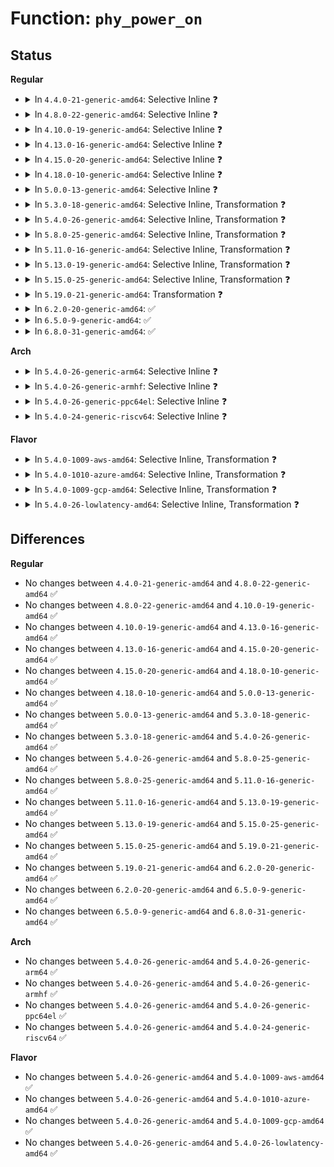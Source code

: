 # Function: <code>phy_power_on</code>

## Status
<b>Regular</b>
<ul>
<li>
<details>
<summary>In <code>4.4.0-21-generic-amd64</code>: Selective Inline ❓</summary>

```c
int phy_power_on(struct phy * phy)
```

```json
{
  "name": "phy_power_on",
  "collision_type": "Unique Global",
  "inline_type": "Selective",
  "funcs": [
    {
      "addr": 18446744071583155408,
      "name": "phy_power_on",
      "external": true,
      "loc": "drivers/phy/phy-core.c:276",
      "file": "drivers/phy/phy-core.c",
      "inline": "not declared, inlined",
      "caller_inline": [],
      "caller_func": [
        "drivers/usb/core/hcd.c:usb_add_hcd",
        "drivers/usb/dwc2/platform.c:__dwc2_lowlevel_hw_enable",
        "drivers/usb/host/ehci-platform.c:ehci_platform_power_on",
        "drivers/usb/host/ohci-platform.c:ohci_platform_power_on"
      ]
    }
  ],
  "symbols": [
    {
      "addr": 18446744071583155408,
      "name": "phy_power_on",
      "section": ".text",
      "bind": "STB_GLOBAL",
      "size": 262
    }
  ]
}
```
</details>
</li>
<li>
<details>
<summary>In <code>4.8.0-22-generic-amd64</code>: Selective Inline ❓</summary>

```c
int phy_power_on(struct phy * phy)
```

```json
{
  "name": "phy_power_on",
  "collision_type": "Unique Global",
  "inline_type": "Selective",
  "funcs": [
    {
      "addr": 18446744071583451824,
      "name": "phy_power_on",
      "external": true,
      "loc": "drivers/phy/phy-core.c:276",
      "file": "drivers/phy/phy-core.c",
      "inline": "not declared, inlined",
      "caller_inline": [],
      "caller_func": [
        "drivers/usb/core/hcd.c:usb_add_hcd",
        "drivers/usb/dwc2/platform.c:__dwc2_lowlevel_hw_enable",
        "drivers/usb/host/ehci-platform.c:ehci_platform_power_on",
        "drivers/usb/host/ohci-platform.c:ohci_platform_power_on"
      ]
    }
  ],
  "symbols": [
    {
      "addr": 18446744071583451824,
      "name": "phy_power_on",
      "section": ".text",
      "bind": "STB_GLOBAL",
      "size": 262
    }
  ]
}
```
</details>
</li>
<li>
<details>
<summary>In <code>4.10.0-19-generic-amd64</code>: Selective Inline ❓</summary>

```c
int phy_power_on(struct phy * phy)
```

```json
{
  "name": "phy_power_on",
  "collision_type": "Unique Global",
  "inline_type": "Selective",
  "funcs": [
    {
      "addr": 18446744071583579568,
      "name": "phy_power_on",
      "external": true,
      "loc": "drivers/phy/phy-core.c:276",
      "file": "drivers/phy/phy-core.c",
      "inline": "not declared, inlined",
      "caller_inline": [],
      "caller_func": [
        "drivers/usb/core/hcd.c:usb_add_hcd",
        "drivers/usb/dwc2/platform.c:__dwc2_lowlevel_hw_enable",
        "drivers/usb/host/ehci-platform.c:ehci_platform_power_on",
        "drivers/usb/host/ohci-platform.c:ohci_platform_power_on"
      ]
    }
  ],
  "symbols": [
    {
      "addr": 18446744071583579568,
      "name": "phy_power_on",
      "section": ".text",
      "bind": "STB_GLOBAL",
      "size": 262
    }
  ]
}
```
</details>
</li>
<li>
<details>
<summary>In <code>4.13.0-16-generic-amd64</code>: Selective Inline ❓</summary>

```c
int phy_power_on(struct phy * phy)
```

```json
{
  "name": "phy_power_on",
  "collision_type": "Unique Global",
  "inline_type": "Selective",
  "funcs": [
    {
      "addr": 18446744071583617888,
      "name": "phy_power_on",
      "external": true,
      "loc": "drivers/phy/phy-core.c:276",
      "file": "drivers/phy/phy-core.c",
      "inline": "not declared, inlined",
      "caller_inline": [],
      "caller_func": [
        "drivers/usb/core/hcd.c:usb_add_hcd",
        "drivers/usb/dwc2/platform.c:__dwc2_lowlevel_hw_enable",
        "drivers/usb/host/ehci-platform.c:ehci_platform_power_on",
        "drivers/usb/host/ohci-platform.c:ohci_platform_power_on"
      ]
    }
  ],
  "symbols": [
    {
      "addr": 18446744071583617888,
      "name": "phy_power_on",
      "section": ".text",
      "bind": "STB_GLOBAL",
      "size": 243
    }
  ]
}
```
</details>
</li>
<li>
<details>
<summary>In <code>4.15.0-20-generic-amd64</code>: Selective Inline ❓</summary>

```c
int phy_power_on(struct phy * phy)
```

```json
{
  "name": "phy_power_on",
  "collision_type": "Unique Global",
  "inline_type": "Selective",
  "funcs": [
    {
      "addr": 18446744071583863984,
      "name": "phy_power_on",
      "external": true,
      "loc": "drivers/phy/phy-core.c:276",
      "file": "drivers/phy/phy-core.c",
      "inline": "not declared, inlined",
      "caller_inline": [],
      "caller_func": [
        "drivers/usb/core/hcd.c:usb_add_hcd",
        "drivers/usb/dwc2/platform.c:__dwc2_lowlevel_hw_enable",
        "drivers/usb/host/ehci-platform.c:ehci_platform_power_on",
        "drivers/usb/host/ohci-platform.c:ohci_platform_power_on"
      ]
    }
  ],
  "symbols": [
    {
      "addr": 18446744071583863984,
      "name": "phy_power_on",
      "section": ".text",
      "bind": "STB_GLOBAL",
      "size": 246
    }
  ]
}
```
</details>
</li>
<li>
<details>
<summary>In <code>4.18.0-10-generic-amd64</code>: Selective Inline ❓</summary>

```c
int phy_power_on(struct phy * phy)
```

```json
{
  "name": "phy_power_on",
  "collision_type": "Unique Global",
  "inline_type": "Selective",
  "funcs": [
    {
      "addr": 18446744071584064720,
      "name": "phy_power_on",
      "external": true,
      "loc": "drivers/phy/phy-core.c:294",
      "file": "drivers/phy/phy-core.c",
      "inline": "not declared, inlined",
      "caller_inline": [],
      "caller_func": [
        "drivers/usb/core/phy.c:usb_phy_roothub_power_on",
        "drivers/usb/dwc2/platform.c:__dwc2_lowlevel_hw_enable"
      ]
    }
  ],
  "symbols": [
    {
      "addr": 18446744071584064720,
      "name": "phy_power_on",
      "section": ".text",
      "bind": "STB_GLOBAL",
      "size": 242
    }
  ]
}
```
</details>
</li>
<li>
<details>
<summary>In <code>5.0.0-13-generic-amd64</code>: Selective Inline ❓</summary>

```c
int phy_power_on(struct phy * phy)
```

```json
{
  "name": "phy_power_on",
  "collision_type": "Unique Global",
  "inline_type": "Selective",
  "funcs": [
    {
      "addr": 18446744071584149824,
      "name": "phy_power_on",
      "external": true,
      "loc": "drivers/phy/phy-core.c:294",
      "file": "drivers/phy/phy-core.c",
      "inline": "not declared, inlined",
      "caller_inline": [],
      "caller_func": [
        "drivers/usb/core/phy.c:usb_phy_roothub_power_on",
        "drivers/usb/dwc2/platform.c:__dwc2_lowlevel_hw_enable"
      ]
    }
  ],
  "symbols": [
    {
      "addr": 18446744071584149824,
      "name": "phy_power_on",
      "section": ".text",
      "bind": "STB_GLOBAL",
      "size": 242
    }
  ]
}
```
</details>
</li>
<li>
<details>
<summary>In <code>5.3.0-18-generic-amd64</code>: Selective Inline, Transformation ❓</summary>

```c
int phy_power_on(struct phy * phy)
```

```json
{
  "name": "phy_power_on",
  "collision_type": "Unique Global",
  "inline_type": "Selective",
  "funcs": [
    {
      "addr": 18446744071584340034,
      "name": "phy_power_on",
      "external": true,
      "loc": "drivers/phy/phy-core.c:290",
      "file": "drivers/phy/phy-core.c",
      "inline": "not declared, inlined",
      "caller_inline": [],
      "caller_func": [
        "drivers/usb/core/phy.c:usb_phy_roothub_power_on",
        "drivers/usb/dwc2/platform.c:__dwc2_lowlevel_hw_enable"
      ]
    }
  ],
  "symbols": [
    {
      "addr": 18446744071584341919,
      "name": "phy_power_on.cold",
      "section": ".text",
      "bind": "STB_LOCAL",
      "size": 38
    },
    {
      "addr": 18446744071584339984,
      "name": "phy_power_on",
      "section": ".text",
      "bind": "STB_GLOBAL",
      "size": 208
    }
  ]
}
```
</details>
</li>
<li>
<details>
<summary>In <code>5.4.0-26-generic-amd64</code>: Selective Inline, Transformation ❓</summary>

```c
int phy_power_on(struct phy * phy)
```

```json
{
  "name": "phy_power_on",
  "collision_type": "Unique Global",
  "inline_type": "Selective",
  "funcs": [
    {
      "addr": 18446744071584474706,
      "name": "phy_power_on",
      "external": true,
      "loc": "drivers/phy/phy-core.c:290",
      "file": "drivers/phy/phy-core.c",
      "inline": "not declared, inlined",
      "caller_inline": [],
      "caller_func": [
        "drivers/usb/core/phy.c:usb_phy_roothub_power_on",
        "drivers/usb/dwc2/platform.c:__dwc2_lowlevel_hw_enable"
      ]
    }
  ],
  "symbols": [
    {
      "addr": 18446744071584476607,
      "name": "phy_power_on.cold",
      "section": ".text",
      "bind": "STB_LOCAL",
      "size": 38
    },
    {
      "addr": 18446744071584474656,
      "name": "phy_power_on",
      "section": ".text",
      "bind": "STB_GLOBAL",
      "size": 208
    }
  ]
}
```
</details>
</li>
<li>
<details>
<summary>In <code>5.8.0-25-generic-amd64</code>: Selective Inline, Transformation ❓</summary>

```c
int phy_power_on(struct phy * phy)
```

```json
{
  "name": "phy_power_on",
  "collision_type": "Unique Global",
  "inline_type": "Selective",
  "funcs": [
    {
      "addr": 18446744071585140304,
      "name": "phy_power_on",
      "external": true,
      "loc": "drivers/phy/phy-core.c:290",
      "file": "drivers/phy/phy-core.c",
      "inline": "not declared, inlined",
      "caller_inline": [],
      "caller_func": [
        "drivers/usb/core/phy.c:usb_phy_roothub_power_on",
        "drivers/usb/dwc2/platform.c:__dwc2_lowlevel_hw_enable"
      ]
    }
  ],
  "symbols": [
    {
      "addr": 18446744071585140096,
      "name": "phy_power_on.part.0",
      "section": ".text",
      "bind": "STB_LOCAL",
      "size": 193
    },
    {
      "addr": 18446744071585141086,
      "name": "phy_power_on.part.0.cold",
      "section": ".text",
      "bind": "STB_LOCAL",
      "size": 38
    },
    {
      "addr": 18446744071585140304,
      "name": "phy_power_on",
      "section": ".text",
      "bind": "STB_GLOBAL",
      "size": 57
    }
  ]
}
```
</details>
</li>
<li>
<details>
<summary>In <code>5.11.0-16-generic-amd64</code>: Selective Inline, Transformation ❓</summary>

```c
int phy_power_on(struct phy * phy)
```

```json
{
  "name": "phy_power_on",
  "collision_type": "Unique Global",
  "inline_type": "Selective",
  "funcs": [
    {
      "addr": 18446744071585291584,
      "name": "phy_power_on",
      "external": true,
      "loc": "drivers/phy/phy-core.c:290",
      "file": "drivers/phy/phy-core.c",
      "inline": "not declared, inlined",
      "caller_inline": [],
      "caller_func": [
        "drivers/usb/core/phy.c:usb_phy_roothub_power_on",
        "drivers/usb/dwc2/platform.c:__dwc2_lowlevel_hw_enable"
      ]
    }
  ],
  "symbols": [
    {
      "addr": 18446744071585291376,
      "name": "phy_power_on.part.0",
      "section": ".text",
      "bind": "STB_LOCAL",
      "size": 193
    },
    {
      "addr": 18446744071591382521,
      "name": "phy_power_on.part.0.cold",
      "section": ".text",
      "bind": "STB_LOCAL",
      "size": 38
    },
    {
      "addr": 18446744071585291584,
      "name": "phy_power_on",
      "section": ".text",
      "bind": "STB_GLOBAL",
      "size": 57
    }
  ]
}
```
</details>
</li>
<li>
<details>
<summary>In <code>5.13.0-19-generic-amd64</code>: Selective Inline, Transformation ❓</summary>

```c
int phy_power_on(struct phy * phy)
```

```json
{
  "name": "phy_power_on",
  "collision_type": "Unique Global",
  "inline_type": "Selective",
  "funcs": [
    {
      "addr": 18446744071585176050,
      "name": "phy_power_on",
      "external": true,
      "loc": "drivers/phy/phy-core.c:290",
      "file": "drivers/phy/phy-core.c",
      "inline": "not declared, inlined",
      "caller_inline": [],
      "caller_func": [
        "drivers/usb/core/phy.c:usb_phy_roothub_power_on",
        "drivers/usb/dwc2/platform.c:__dwc2_lowlevel_hw_enable"
      ]
    }
  ],
  "symbols": [
    {
      "addr": 18446744071591325024,
      "name": "phy_power_on.cold",
      "section": ".text",
      "bind": "STB_LOCAL",
      "size": 38
    },
    {
      "addr": 18446744071585176000,
      "name": "phy_power_on",
      "section": ".text",
      "bind": "STB_GLOBAL",
      "size": 237
    }
  ]
}
```
</details>
</li>
<li>
<details>
<summary>In <code>5.15.0-25-generic-amd64</code>: Selective Inline, Transformation ❓</summary>

```c
int phy_power_on(struct phy * phy)
```

```json
{
  "name": "phy_power_on",
  "collision_type": "Unique Global",
  "inline_type": "Selective",
  "funcs": [
    {
      "addr": 18446744071585629810,
      "name": "phy_power_on",
      "external": true,
      "loc": "drivers/phy/phy-core.c:290",
      "file": "drivers/phy/phy-core.c",
      "inline": "not declared, inlined",
      "caller_inline": [],
      "caller_func": [
        "drivers/usb/core/phy.c:usb_phy_roothub_power_on",
        "drivers/usb/dwc2/platform.c:__dwc2_lowlevel_hw_enable"
      ]
    }
  ],
  "symbols": [
    {
      "addr": 18446744071592346092,
      "name": "phy_power_on.cold",
      "section": ".text",
      "bind": "STB_LOCAL",
      "size": 38
    },
    {
      "addr": 18446744071585629760,
      "name": "phy_power_on",
      "section": ".text",
      "bind": "STB_GLOBAL",
      "size": 237
    }
  ]
}
```
</details>
</li>
<li>
<details>
<summary>In <code>5.19.0-21-generic-amd64</code>: Transformation ❓</summary>

```c
int phy_power_on(struct phy * phy)
```

```json
{
  "name": "phy_power_on",
  "collision_type": "Unique Global",
  "inline_type": "No",
  "funcs": [
    {
      "addr": 0,
      "name": "phy_power_on",
      "external": true,
      "loc": "drivers/phy/phy-core.c:320",
      "file": "drivers/phy/phy-core.c",
      "inline": "seen, unknown",
      "caller_inline": [],
      "caller_func": [
        "drivers/usb/core/phy.c:usb_phy_roothub_power_on",
        "drivers/usb/dwc2/platform.c:__dwc2_lowlevel_hw_enable"
      ]
    }
  ],
  "symbols": [
    {
      "addr": 18446744071594207576,
      "name": "phy_power_on.cold",
      "section": ".text",
      "bind": "STB_LOCAL",
      "size": 38
    },
    {
      "addr": 18446744071586789712,
      "name": "phy_power_on",
      "section": ".text",
      "bind": "STB_GLOBAL",
      "size": 244
    }
  ]
}
```
</details>
</li>
<li>
<details>
<summary>In <code>6.2.0-20-generic-amd64</code>: ✅</summary>

```c
int phy_power_on(struct phy * phy)
```

```json
{
  "name": "phy_power_on",
  "collision_type": "Unique Global",
  "inline_type": "No",
  "funcs": [
    {
      "addr": 18446744071587923504,
      "name": "phy_power_on",
      "external": true,
      "loc": "drivers/phy/phy-core.c:320",
      "file": "drivers/phy/phy-core.c",
      "inline": "seen, unknown",
      "caller_inline": [],
      "caller_func": [
        "drivers/usb/core/phy.c:usb_phy_roothub_power_on",
        "drivers/usb/dwc2/platform.c:__dwc2_lowlevel_hw_enable"
      ]
    }
  ],
  "symbols": [
    {
      "addr": 18446744071587923504,
      "name": "phy_power_on",
      "section": ".text",
      "bind": "STB_GLOBAL",
      "size": 289
    }
  ]
}
```
</details>
</li>
<li>
<details>
<summary>In <code>6.5.0-9-generic-amd64</code>: ✅</summary>

```c
int phy_power_on(struct phy * phy)
```

```json
{
  "name": "phy_power_on",
  "collision_type": "Unique Global",
  "inline_type": "No",
  "funcs": [
    {
      "addr": 18446744071588197664,
      "name": "phy_power_on",
      "external": true,
      "loc": "drivers/phy/phy-core.c:322",
      "file": "drivers/phy/phy-core.c",
      "inline": "seen, unknown",
      "caller_inline": [],
      "caller_func": [
        "drivers/usb/core/phy.c:usb_phy_roothub_power_on",
        "drivers/usb/dwc2/platform.c:__dwc2_lowlevel_hw_enable"
      ]
    }
  ],
  "symbols": [
    {
      "addr": 18446744071588197664,
      "name": "phy_power_on",
      "section": ".text",
      "bind": "STB_GLOBAL",
      "size": 289
    }
  ]
}
```
</details>
</li>
<li>
<details>
<summary>In <code>6.8.0-31-generic-amd64</code>: ✅</summary>

```c
int phy_power_on(struct phy * phy)
```

```json
{
  "name": "phy_power_on",
  "collision_type": "Unique Global",
  "inline_type": "No",
  "funcs": [
    {
      "addr": 18446744071588489824,
      "name": "phy_power_on",
      "external": true,
      "loc": "drivers/phy/phy-core.c:322",
      "file": "drivers/phy/phy-core.c",
      "inline": "seen, unknown",
      "caller_inline": [],
      "caller_func": [
        "drivers/usb/core/phy.c:usb_phy_roothub_power_on",
        "drivers/usb/dwc2/platform.c:__dwc2_lowlevel_hw_enable"
      ]
    }
  ],
  "symbols": [
    {
      "addr": 18446744071588489824,
      "name": "phy_power_on",
      "section": ".text",
      "bind": "STB_GLOBAL",
      "size": 289
    }
  ]
}
```
</details>
</li>
</ul>
<b>Arch</b>
<ul>
<li>
<details>
<summary>In <code>5.4.0-26-generic-arm64</code>: Selective Inline ❓</summary>

```c
int phy_power_on(struct phy * phy)
```

```json
{
  "name": "phy_power_on",
  "collision_type": "Unique Global",
  "inline_type": "Selective",
  "funcs": [
    {
      "addr": 18446603336496477032,
      "name": "phy_power_on",
      "external": true,
      "loc": "drivers/phy/phy-core.c:290",
      "file": "drivers/phy/phy-core.c",
      "inline": "not declared, inlined",
      "caller_inline": [],
      "caller_func": [
        "drivers/pci/controller/pcie-cadence.c:cdns_pcie_enable_phy",
        "drivers/pci/controller/pcie-rockchip.c:rockchip_pcie_init_port",
        "drivers/pci/controller/pcie-mediatek.c:mtk_pcie_enable_port",
        "drivers/pci/controller/dwc/pci-keystone.c:ks_pcie_probe",
        "drivers/pci/controller/dwc/pcie-qcom.c:qcom_pcie_host_init",
        "drivers/pci/controller/dwc/pcie-armada8k.c:armada8k_pcie_probe",
        "drivers/ata/libahci_platform.c:ahci_platform_enable_phys",
        "drivers/usb/core/phy.c:usb_phy_roothub_power_on",
        "drivers/usb/dwc2/platform.c:__dwc2_lowlevel_hw_enable"
      ]
    }
  ],
  "symbols": [
    {
      "addr": 18446603336496477032,
      "name": "phy_power_on",
      "section": ".text",
      "bind": "STB_GLOBAL",
      "size": 264
    }
  ]
}
```
</details>
</li>
<li>
<details>
<summary>In <code>5.4.0-26-generic-armhf</code>: Selective Inline ❓</summary>

```c
int phy_power_on(struct phy * phy)
```

```json
{
  "name": "phy_power_on",
  "collision_type": "Unique Global",
  "inline_type": "Selective",
  "funcs": [
    {
      "addr": 3229790076,
      "name": "phy_power_on",
      "external": true,
      "loc": "drivers/phy/phy-core.c:290",
      "file": "drivers/phy/phy-core.c",
      "inline": "not declared, inlined",
      "caller_inline": [],
      "caller_func": [
        "drivers/pci/controller/pcie-cadence.c:cdns_pcie_enable_phy",
        "drivers/pci/controller/pci-tegra.c:tegra_pcie_pm_resume",
        "drivers/pci/controller/pci-tegra.c:tegra_pcie_pm_resume",
        "drivers/pci/controller/pcie-rockchip.c:rockchip_pcie_init_port",
        "drivers/pci/controller/pcie-mediatek.c:mtk_pcie_enable_port",
        "drivers/pci/controller/dwc/pci-dra7xx.c:dra7xx_pcie_enable_phy",
        "drivers/pci/controller/dwc/pcie-qcom.c:qcom_pcie_host_init",
        "drivers/pci/controller/dwc/pcie-armada8k.c:armada8k_pcie_probe",
        "drivers/ata/libahci_platform.c:ahci_platform_enable_phys",
        "drivers/usb/core/phy.c:usb_phy_roothub_power_on",
        "drivers/usb/dwc2/platform.c:__dwc2_lowlevel_hw_enable",
        "drivers/usb/host/ehci-exynos.c:exynos_ehci_phy_enable",
        "drivers/usb/host/ohci-exynos.c:exynos_ohci_phy_enable"
      ]
    }
  ],
  "symbols": [
    {
      "addr": 3229790076,
      "name": "phy_power_on",
      "section": ".text",
      "bind": "STB_GLOBAL",
      "size": 236
    }
  ]
}
```
</details>
</li>
<li>
<details>
<summary>In <code>5.4.0-26-generic-ppc64el</code>: Selective Inline ❓</summary>

```c
int phy_power_on(struct phy * phy)
```

```json
{
  "name": "phy_power_on",
  "collision_type": "Unique Global",
  "inline_type": "Selective",
  "funcs": [
    {
      "addr": 13835058055290692080,
      "name": "phy_power_on",
      "external": true,
      "loc": "drivers/phy/phy-core.c:290",
      "file": "drivers/phy/phy-core.c",
      "inline": "not declared, inlined",
      "caller_inline": [],
      "caller_func": [
        "drivers/pci/controller/pcie-cadence.c:cdns_pcie_enable_phy",
        "drivers/usb/core/phy.c:usb_phy_roothub_power_on",
        "drivers/usb/dwc2/platform.c:__dwc2_lowlevel_hw_enable"
      ]
    }
  ],
  "symbols": [
    {
      "addr": 13835058055290692080,
      "name": "phy_power_on",
      "section": ".text",
      "bind": "STB_GLOBAL",
      "size": 376
    }
  ]
}
```
</details>
</li>
<li>
<details>
<summary>In <code>5.4.0-24-generic-riscv64</code>: Selective Inline ❓</summary>

```c
int phy_power_on(struct phy * phy)
```

```json
{
  "name": "phy_power_on",
  "collision_type": "Unique Global",
  "inline_type": "Selective",
  "funcs": [
    {
      "addr": 18446743936275409928,
      "name": "phy_power_on",
      "external": true,
      "loc": "drivers/phy/phy-core.c:290",
      "file": "drivers/phy/phy-core.c",
      "inline": "not declared, inlined",
      "caller_inline": [],
      "caller_func": [
        "drivers/pci/controller/pcie-cadence.c:cdns_pcie_enable_phy",
        "drivers/usb/core/phy.c:usb_phy_roothub_power_on",
        "drivers/usb/dwc2/platform.c:__dwc2_lowlevel_hw_enable"
      ]
    }
  ],
  "symbols": [
    {
      "addr": 18446743936275409928,
      "name": "phy_power_on",
      "section": ".text",
      "bind": "STB_GLOBAL",
      "size": 220
    }
  ]
}
```
</details>
</li>
</ul>
<b>Flavor</b>
<ul>
<li>
<details>
<summary>In <code>5.4.0-1009-aws-amd64</code>: Selective Inline, Transformation ❓</summary>

```c
int phy_power_on(struct phy * phy)
```

```json
{
  "name": "phy_power_on",
  "collision_type": "Unique Global",
  "inline_type": "Selective",
  "funcs": [
    {
      "addr": 18446744071584443458,
      "name": "phy_power_on",
      "external": true,
      "loc": "drivers/phy/phy-core.c:290",
      "file": "drivers/phy/phy-core.c",
      "inline": "not declared, inlined",
      "caller_inline": [],
      "caller_func": [
        "drivers/usb/core/phy.c:usb_phy_roothub_power_on",
        "drivers/usb/dwc2/platform.c:__dwc2_lowlevel_hw_enable"
      ]
    }
  ],
  "symbols": [
    {
      "addr": 18446744071584445359,
      "name": "phy_power_on.cold",
      "section": ".text",
      "bind": "STB_LOCAL",
      "size": 38
    },
    {
      "addr": 18446744071584443408,
      "name": "phy_power_on",
      "section": ".text",
      "bind": "STB_GLOBAL",
      "size": 208
    }
  ]
}
```
</details>
</li>
<li>
<details>
<summary>In <code>5.4.0-1010-azure-amd64</code>: Selective Inline, Transformation ❓</summary>

```c
int phy_power_on(struct phy * phy)
```

```json
{
  "name": "phy_power_on",
  "collision_type": "Unique Global",
  "inline_type": "Selective",
  "funcs": [
    {
      "addr": 18446744071584379138,
      "name": "phy_power_on",
      "external": true,
      "loc": "drivers/phy/phy-core.c:290",
      "file": "drivers/phy/phy-core.c",
      "inline": "not declared, inlined",
      "caller_inline": [],
      "caller_func": [
        "drivers/usb/core/phy.c:usb_phy_roothub_power_on"
      ]
    }
  ],
  "symbols": [
    {
      "addr": 18446744071584381039,
      "name": "phy_power_on.cold",
      "section": ".text",
      "bind": "STB_LOCAL",
      "size": 38
    },
    {
      "addr": 18446744071584379088,
      "name": "phy_power_on",
      "section": ".text",
      "bind": "STB_GLOBAL",
      "size": 208
    }
  ]
}
```
</details>
</li>
<li>
<details>
<summary>In <code>5.4.0-1009-gcp-amd64</code>: Selective Inline, Transformation ❓</summary>

```c
int phy_power_on(struct phy * phy)
```

```json
{
  "name": "phy_power_on",
  "collision_type": "Unique Global",
  "inline_type": "Selective",
  "funcs": [
    {
      "addr": 18446744071584426370,
      "name": "phy_power_on",
      "external": true,
      "loc": "drivers/phy/phy-core.c:290",
      "file": "drivers/phy/phy-core.c",
      "inline": "not declared, inlined",
      "caller_inline": [],
      "caller_func": [
        "drivers/usb/core/phy.c:usb_phy_roothub_power_on",
        "drivers/usb/dwc2/platform.c:__dwc2_lowlevel_hw_enable"
      ]
    }
  ],
  "symbols": [
    {
      "addr": 18446744071584428271,
      "name": "phy_power_on.cold",
      "section": ".text",
      "bind": "STB_LOCAL",
      "size": 38
    },
    {
      "addr": 18446744071584426320,
      "name": "phy_power_on",
      "section": ".text",
      "bind": "STB_GLOBAL",
      "size": 208
    }
  ]
}
```
</details>
</li>
<li>
<details>
<summary>In <code>5.4.0-26-lowlatency-amd64</code>: Selective Inline, Transformation ❓</summary>

```c
int phy_power_on(struct phy * phy)
```

```json
{
  "name": "phy_power_on",
  "collision_type": "Unique Global",
  "inline_type": "Selective",
  "funcs": [
    {
      "addr": 18446744071584532498,
      "name": "phy_power_on",
      "external": true,
      "loc": "drivers/phy/phy-core.c:290",
      "file": "drivers/phy/phy-core.c",
      "inline": "not declared, inlined",
      "caller_inline": [],
      "caller_func": [
        "drivers/usb/core/phy.c:usb_phy_roothub_power_on",
        "drivers/usb/dwc2/platform.c:__dwc2_lowlevel_hw_enable"
      ]
    }
  ],
  "symbols": [
    {
      "addr": 18446744071584534399,
      "name": "phy_power_on.cold",
      "section": ".text",
      "bind": "STB_LOCAL",
      "size": 38
    },
    {
      "addr": 18446744071584532448,
      "name": "phy_power_on",
      "section": ".text",
      "bind": "STB_GLOBAL",
      "size": 208
    }
  ]
}
```
</details>
</li>
</ul>

## Differences
<b>Regular</b>
<ul>
<li>
No changes between <code>4.4.0-21-generic-amd64</code> and <code>4.8.0-22-generic-amd64</code> ✅
</li>
<li>
No changes between <code>4.8.0-22-generic-amd64</code> and <code>4.10.0-19-generic-amd64</code> ✅
</li>
<li>
No changes between <code>4.10.0-19-generic-amd64</code> and <code>4.13.0-16-generic-amd64</code> ✅
</li>
<li>
No changes between <code>4.13.0-16-generic-amd64</code> and <code>4.15.0-20-generic-amd64</code> ✅
</li>
<li>
No changes between <code>4.15.0-20-generic-amd64</code> and <code>4.18.0-10-generic-amd64</code> ✅
</li>
<li>
No changes between <code>4.18.0-10-generic-amd64</code> and <code>5.0.0-13-generic-amd64</code> ✅
</li>
<li>
No changes between <code>5.0.0-13-generic-amd64</code> and <code>5.3.0-18-generic-amd64</code> ✅
</li>
<li>
No changes between <code>5.3.0-18-generic-amd64</code> and <code>5.4.0-26-generic-amd64</code> ✅
</li>
<li>
No changes between <code>5.4.0-26-generic-amd64</code> and <code>5.8.0-25-generic-amd64</code> ✅
</li>
<li>
No changes between <code>5.8.0-25-generic-amd64</code> and <code>5.11.0-16-generic-amd64</code> ✅
</li>
<li>
No changes between <code>5.11.0-16-generic-amd64</code> and <code>5.13.0-19-generic-amd64</code> ✅
</li>
<li>
No changes between <code>5.13.0-19-generic-amd64</code> and <code>5.15.0-25-generic-amd64</code> ✅
</li>
<li>
No changes between <code>5.15.0-25-generic-amd64</code> and <code>5.19.0-21-generic-amd64</code> ✅
</li>
<li>
No changes between <code>5.19.0-21-generic-amd64</code> and <code>6.2.0-20-generic-amd64</code> ✅
</li>
<li>
No changes between <code>6.2.0-20-generic-amd64</code> and <code>6.5.0-9-generic-amd64</code> ✅
</li>
<li>
No changes between <code>6.5.0-9-generic-amd64</code> and <code>6.8.0-31-generic-amd64</code> ✅
</li>
</ul>
<b>Arch</b>
<ul>
<li>
No changes between <code>5.4.0-26-generic-amd64</code> and <code>5.4.0-26-generic-arm64</code> ✅
</li>
<li>
No changes between <code>5.4.0-26-generic-amd64</code> and <code>5.4.0-26-generic-armhf</code> ✅
</li>
<li>
No changes between <code>5.4.0-26-generic-amd64</code> and <code>5.4.0-26-generic-ppc64el</code> ✅
</li>
<li>
No changes between <code>5.4.0-26-generic-amd64</code> and <code>5.4.0-24-generic-riscv64</code> ✅
</li>
</ul>
<b>Flavor</b>
<ul>
<li>
No changes between <code>5.4.0-26-generic-amd64</code> and <code>5.4.0-1009-aws-amd64</code> ✅
</li>
<li>
No changes between <code>5.4.0-26-generic-amd64</code> and <code>5.4.0-1010-azure-amd64</code> ✅
</li>
<li>
No changes between <code>5.4.0-26-generic-amd64</code> and <code>5.4.0-1009-gcp-amd64</code> ✅
</li>
<li>
No changes between <code>5.4.0-26-generic-amd64</code> and <code>5.4.0-26-lowlatency-amd64</code> ✅
</li>
</ul>
